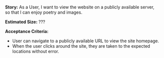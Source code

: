 **Story:** As a User, I want to view the website on a publicly available server, so that I can enjoy poetry and images.

**Estimated Size:** ???

**Acceptance Criteria:**

* User can navigate to a publicly available URL to view the site homepage.
* When the user clicks around the site, they are taken to the expected locations without error.